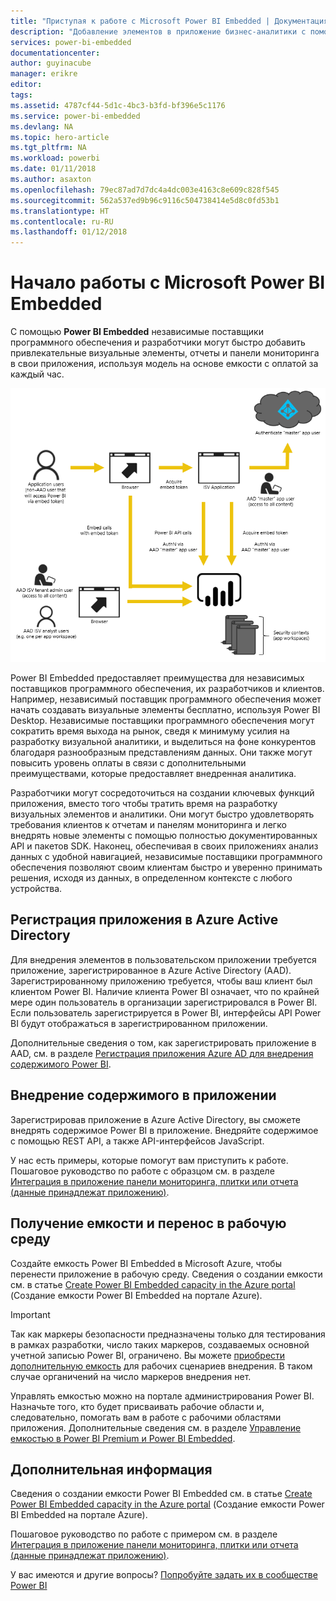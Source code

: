 ```yaml
---
title: "Приступая к работе с Microsoft Power BI Embedded | Документация Майкрософт"
description: "Добавление элементов в приложение бизнес-аналитики с помощью Power BI Embedded"
services: power-bi-embedded
documentationcenter: 
author: guyinacube
manager: erikre
editor: 
tags: 
ms.assetid: 4787cf44-5d1c-4bc3-b3fd-bf396e5c1176
ms.service: power-bi-embedded
ms.devlang: NA
ms.topic: hero-article
ms.tgt_pltfrm: NA
ms.workload: powerbi
ms.date: 01/11/2018
ms.author: asaxton
ms.openlocfilehash: 79ec87ad7d7dc4a4dc003e4163c8e609c828f545
ms.sourcegitcommit: 562a537ed9b96c9116c504738414e5d8c0fd53b1
ms.translationtype: HT
ms.contentlocale: ru-RU
ms.lasthandoff: 01/12/2018
---
```

# <a name="get-started-with-microsoft-power-bi-embedded"></a>Начало работы с Microsoft Power BI Embedded

С помощью **Power BI Embedded** независимые поставщики программного обеспечения и разработчики могут быстро добавить привлекательные визуальные элементы, отчеты и панели мониторинга в свои приложения, используя модель на основе емкости с оплатой за каждый час.

![Схема потока внедрения](media/get-started/introduction.png)

Power BI Embedded предоставляет преимущества для независимых поставщиков программного обеспечения, их разработчиков и клиентов. Например, независимый поставщик программного обеспечения может начать создавать визуальные элементы бесплатно, используя Power BI Desktop. Независимые поставщики программного обеспечения могут сократить время выхода на рынок, сведя к минимуму усилия на разработку визуальной аналитики, и выделиться на фоне конкурентов благодаря разнообразным представлениям данных. Они также могут повысить уровень оплаты в связи с дополнительными преимуществами, которые предоставляет внедренная аналитика.

Разработчики могут сосредоточиться на создании ключевых функций приложения, вместо того чтобы тратить время на разработку визуальных элементов и аналитики. Они могут быстро удовлетворять требования клиентов к отчетам и панелям мониторинга и легко внедрять новые элементы с помощью полностью документированных API и пакетов SDK. Наконец, обеспечивая в своих приложениях анализ данных с удобной навигацией, независимые поставщики программного обеспечения позволяют своим клиентам быстро и уверенно принимать решения, исходя из данных, в определенном контексте с любого устройства.

## <a name="register-an-application-within-azure-active-directory"></a>Регистрация приложения в Azure Active Directory

Для внедрения элементов в пользовательском приложении требуется приложение, зарегистрированное в Azure Active Directory (AAD). Зарегистрированному приложению требуется, чтобы ваш клиент был клиентом Power BI. Наличие клиента Power BI означает, что по крайней мере один пользователь в организации зарегистрировался в Power BI. Если пользователь зарегистрируется в Power BI, интерфейсы API Power BI будут отображаться в зарегистрированном приложении.

Дополнительные сведения о том, как зарегистрировать приложение в AAD, см. в разделе [Регистрация приложения Azure AD для внедрения содержимого Power BI](https://powerbi.microsoft.com/documentation/powerbi-developer-register-app/).

## <a name="embed-content-in-your-application"></a>Внедрение содержимого в приложении

Зарегистрировав приложение в Azure Active Directory, вы сможете внедрять содержимое Power BI в приложение. Внедряйте содержимое с помощью REST API, а также API-интерфейсов JavaScript.

У нас есть примеры, которые помогут вам приступить к работе. Пошаговое руководство по работе с образцом см. в разделе [Интеграция в приложение панели мониторинга, плитки или отчета (данные принадлежат приложению)](https://powerbi.microsoft.com/documentation/powerbi-developer-embed-sample-app-owns-data/).

## <a name="get-capacity-and-move-to-production"></a>Получение емкости и перенос в рабочую среду

Создайте емкость Power BI Embedded в Microsoft Azure, чтобы перенести приложение в рабочую среду. Сведения о создании емкости см. в статье [Create Power BI Embedded capacity in the Azure portal](create-capacity.md) (Создание емкости Power BI Embedded на портале Azure).

> [!IMPORTANT]
> Так как маркеры безопасности предназначены только для тестирования в рамках разработки, число таких маркеров, создаваемых основной учетной записью Power BI, ограничено. Вы можете [приобрести дополнительную емкость](https://docs.microsoft.com/power-bi/developer/embedded-faq#technical) для рабочих сценариев внедрения. В таком случае органичений на число маркеров внедрения нет.

Управлять емкостью можно на портале администрирования Power BI. Назначьте того, кто будет присваивать рабочие области и, следовательно, помогать вам в работе с рабочими областями приложения. Дополнительные сведения см. в разделе [Управление емкостью в Power BI Premium и Power BI Embedded](https://powerbi.microsoft.com/documentation/powerbi-admin-premium-manage/).

## <a name="next-steps"></a>Дополнительная информация

Сведения о создании емкости Power BI Embedded см. в статье [Create Power BI Embedded capacity in the Azure portal](create-capacity.md) (Создание емкости Power BI Embedded на портале Azure).

Пошаговое руководство по работе с примером см. в разделе [Интеграция в приложение панели мониторинга, плитки или отчета (данные принадлежат приложению)](https://powerbi.microsoft.com/documentation/powerbi-developer-embed-sample-app-owns-data/).

У вас имеются и другие вопросы? [Попробуйте задать их в сообществе Power BI](http://community.powerbi.com/)
